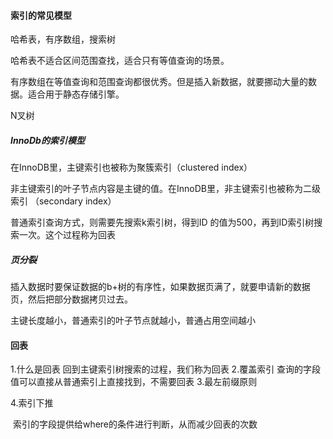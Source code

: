 #### 索引的常见模型

哈希表，有序数组，搜索树

哈希表不适合区间范围查找，适合只有等值查询的场景。

有序数组在等值查询和范围查询都很优秀。但是插入新数据，就要挪动大量的数据。适合用于静态存储引擎。

N叉树



##### InnoDb的索引模型

在InnoDB里，主键索引也被称为聚簇索引（clustered index）    

非主键索引的叶子节点内容是主键的值。在InnoDB里，非主键索引也被称为二级索引 （secondary index）

普通索引查询方式，则需要先搜索k索引树，得到ID 的值为500，再到ID索引树搜索一次。这个过程称为回表

##### 页分裂

插入数据时要保证数据的b+树的有序性，如果数据页满了，就要申请新的数据页，然后把部分数据拷贝过去。

主键长度越小，普通索引的叶子节点就越小，普通占用空间越小



#### 回表

1.什么是回表
	回到主键索引树搜索的过程，我们称为回表
2.覆盖索引
	查询的字段值可以直接从普通索引上直接找到，不需要回表
3.最左前缀原则 

4.索引下推

​	索引的字段提供给where的条件进行判断，从而减少回表的次数

